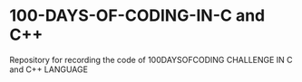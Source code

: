 # 100-DAYS-OF-CODING-IN-C and C++
Repository for recording the code of 100DAYSOFCODING CHALLENGE IN C and C++ LANGUAGE
